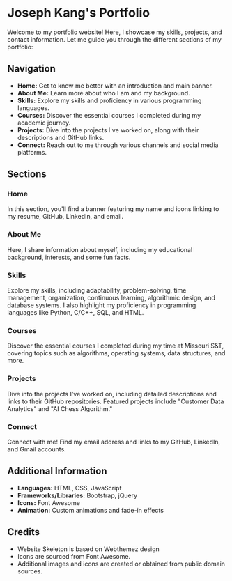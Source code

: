 # Joseph Kang's Portfolio

Welcome to my portfolio website! Here, I showcase my skills, projects, and contact information. Let me guide you through the different sections of my portfolio:

## Navigation

- **Home:** Get to know me better with an introduction and main banner.
- **About Me:** Learn more about who I am and my background.
- **Skills:** Explore my skills and proficiency in various programming languages.
- **Courses:** Discover the essential courses I completed during my academic journey.
- **Projects:** Dive into the projects I've worked on, along with their descriptions and GitHub links.
- **Connect:** Reach out to me through various channels and social media platforms.

## Sections

### Home
In this section, you'll find a banner featuring my name and icons linking to my resume, GitHub, LinkedIn, and email.

### About Me
Here, I share information about myself, including my educational background, interests, and some fun facts.

### Skills
Explore my skills, including adaptability, problem-solving, time management, organization, continuous learning, algorithmic design, and database systems. I also highlight my proficiency in programming languages like Python, C/C++, SQL, and HTML.

### Courses
Discover the essential courses I completed during my time at Missouri S&T, covering topics such as algorithms, operating systems, data structures, and more.

### Projects
Dive into the projects I've worked on, including detailed descriptions and links to their GitHub repositories. Featured projects include "Customer Data Analytics" and "AI Chess Algorithm."

### Connect
Connect with me! Find my email address and links to my GitHub, LinkedIn, and Gmail accounts.

## Additional Information

- **Languages:** HTML, CSS, JavaScript
- **Frameworks/Libraries:** Bootstrap, jQuery
- **Icons:** Font Awesome
- **Animation:** Custom animations and fade-in effects

## Credits
- Website Skeleton is based on Webthemez design
- Icons are sourced from Font Awesome.
- Additional images and icons are created or obtained from public domain sources.


